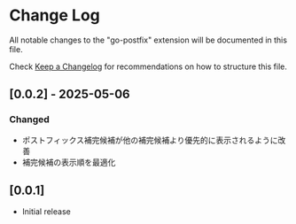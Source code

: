 # Change Log

All notable changes to the "go-postfix" extension will be documented in this file.

Check [Keep a Changelog](http://keepachangelog.com/) for recommendations on how to structure this file.

## [0.0.2] - 2025-05-06

### Changed
- ポストフィックス補完候補が他の補完候補より優先的に表示されるように改善
- 補完候補の表示順を最適化

## [0.0.1]

- Initial release